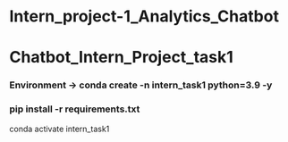 # Intern_project-1_Analytics_Chatbot


# Chatbot_Intern_Project_task1

### Environment -> conda create -n intern_task1 python=3.9 -y
### pip install -r requirements.txt
conda activate intern_task1